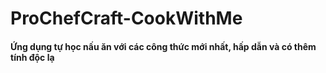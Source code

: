 # ProChefCraft-CookWithMe
#### Ứng dụng tự học nấu ăn với các công thức mới nhất, hấp dẫn và có thêm tính độc lạ
